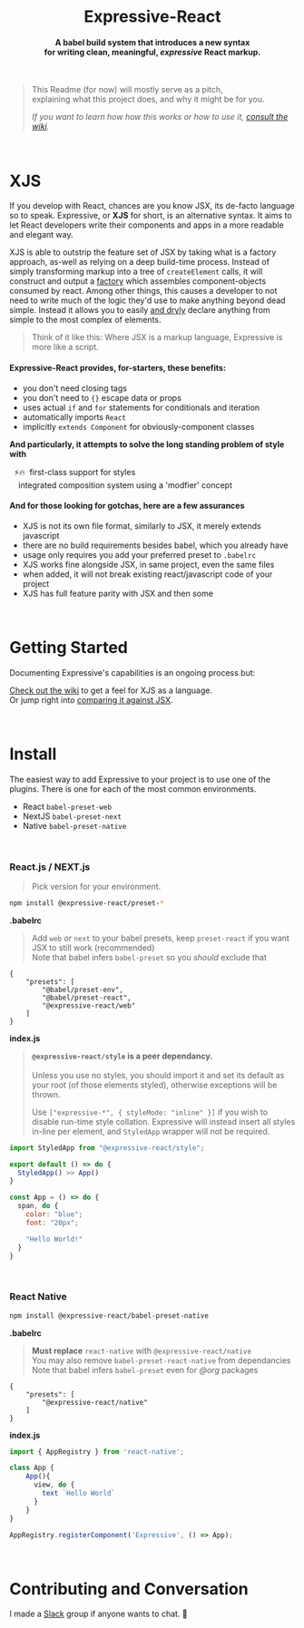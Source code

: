 <h1 align="center">Expressive-React</h1>

<h4 align="center">
    A babel build system that introduces a new syntax<br/>for writing clean, meaningful, <i>expressive</i> React markup.
</h4>


<br/> 

> This Readme (for now) will mostly serve as a pitch,<br/> explaining what
> this project does, and why it might be for you. 
> 
> *If you want to learn how how this works or how to use it, [consult the wiki](https://github.com/gabeklein/expressive-react/wiki).*
<br />

# XJS

If you develop with React, chances are you know JSX, its de-facto language so to speak. Expressive, or **XJS** for short, is an alternative syntax. It aims to let React developers write their components and apps in a more readable and elegant way.

XJS is able to outstrip the feature set of JSX by taking what is a factory approach, as-well as relying on a deep build-time process. Instead of simply transforming markup into a tree of `createElement` calls, it will construct and output a [factory](https://en.wikipedia.org/wiki/Factory_(object-oriented_programming)) which assembles  component-objects consumed by react. Among other things, this causes a developer to not need to write much of the logic they'd use to make anything beyond dead simple. Instead it allows you to easily [and dryly](https://en.wikipedia.org/wiki/Don't_repeat_yourself) declare anything from simple to the most complex of elements.

>  Think of it like this: Where JSX is a markup language, Expressive is more like a script.

<h4>Expressive-React provides, for-starters, these benefits:</h4>

* you don't need closing tags
* you don't need to `{}` escape data or props
* uses actual `if` and `for` statements for conditionals and iteration
* automatically imports `React`
* implicitly `extends Component` for obviously-component classes

**And particularly, it attempts to solve the long standing problem of style with**

&nbsp;&nbsp;⚡️🔥&nbsp; first-class support for styles <br />
&nbsp;&nbsp;&nbsp; integrated composition system using a 'modfier' concept

<h4>And for those looking for gotchas, here are a few assurances</h4>

* XJS is not its own file format, similarly to JSX, it merely extends javascript
* there are no build requirements besides babel, which you already have
* usage only requires you add your preferred preset to `.babelrc`
* XJS works fine alongside JSX, in same project, even the same files
* when added, it will not break existing react/javascript code of your project
* XJS has full feature parity with JSX and then some

<br />

# Getting Started

Documenting Expressive's capabilities is an ongoing process but:

[Check out the wiki](https://github.com/gabeklein/expressive-react/wiki) to get a feel for XJS as a language. <br />
Or jump right into [comparing it against JSX](https://github.com/gabeklein/expressive-react/wiki/The-basics-(by-comparison)).

<br />

# Install

The easiest way to add Expressive to your project is to use one of the plugins. There is one for each of the most common environments.
* React  `babel-preset-web`
* NextJS `babel-preset-next`
* Native `babel-preset-native`

<br />

### React.js / NEXT.js

> Pick version for your environment.

```bash
npm install @expressive-react/preset-*
```

**.babelrc**
> Add `web` *or* `next`  to your babel presets, keep `preset-react` if you want JSX to still work (recommended) <br/>
> Note that babel infers `babel-preset` so you *should* exclude that 
```
{
    "presets": [
    	"@babel/preset-env",
    	"@babel/preset-react",
        "@expressive-react/web"
    ]
}
```
**index.js**
>**`@expressive-react/style` is a peer dependancy.**<br/>
<br/>Unless you use no styles, you should import it and set its default as your root (of those elements styled), otherwise exceptions will be thrown.
>
>Use `["expressive-*", { styleMode: "inline" }]` if you wish to disable run-time style collation. Expressive will instead insert all styles in-line per element, and `StyledApp` wrapper will not be required. 
 

```js
import StyledApp from "@expressive-react/style";

export default () => do { 
  StyledApp() >> App()
}

const App = () => do {
  span, do {
    color: "blue";
    font: "20px";

    "Hello World!"
  }
}

```
<br/>

### React Native

```bash
npm install @expressive-react/babel-preset-native
```

**.babelrc**
> **Must replace** `react-native` with `@expressive-react/native` <br/>
> You may also remove `babel-preset-react-native` from dependancies <br/>
> Note that babel infers `babel-preset` even for *@org* packages
```
{
    "presets": [
        "@expressive-react/native"
    ]
}
```

**index.js**
```js
import { AppRegistry } from 'react-native';

class App {
	App(){
      view, do {
        text `Hello World`
      }
    }
}

AppRegistry.registerComponent('Expressive', () => App);

```

<br/>

# Contributing and Conversation

I made a [Slack](https://join.slack.com/t/expressive-react/shared_invite/enQtMzc3NDkyMTAzNzMwLWE2NGIyMmExMzVkZWEyNTBhOTkwNGViMjcwNzM3Yzk5YWM1ZDhlNjEzMDRlNDkzNjcyODI3NDcyNmUwNmViZjU) group if anyone wants to chat. 🙂 

<br/>
<br/>

